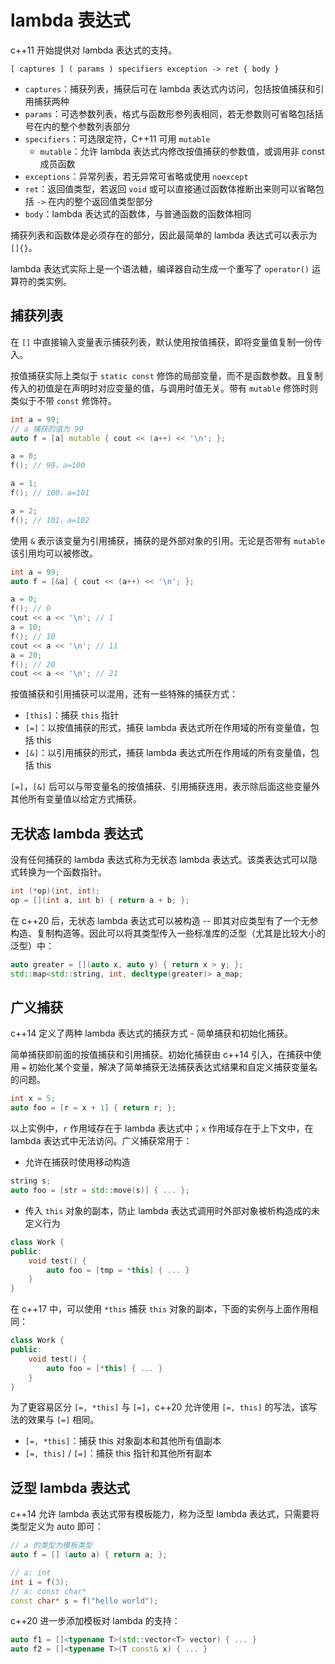 # lambda 表达式

c++11 开始提供对 lambda 表达式的支持。

```
[ captures ] ( params ) specifiers exception -> ret { body }
```

- `captures`：捕获列表，捕获后可在 lambda 表达式内访问，包括按值捕获和引用捕获两种
- `params`：可选参数列表，格式与函数形参列表相同，若无参数则可省略包括括号在内的整个参数列表部分
- `specifiers`：可选限定符，C++11 可用 `mutable`
	- `mutable`：允许 lambda 表达式内修改按值捕获的参数值，或调用非 const 成员函数
- `exceptions`：异常列表，若无异常可省略或使用 `noexcept`
- `ret`：返回值类型，若返回 `void` 或可以直接通过函数体推断出来则可以省略包括 `->` 在内的整个返回值类型部分
- `body`：lambda 表达式的函数体，与普通函数的函数体相同

捕获列表和函数体是必须存在的部分，因此最简单的 lambda 表达式可以表示为 `[]{}`。

lambda 表达式实际上是一个语法糖，编译器自动生成一个重写了 `operator()` 运算符的类实例。 
## 捕获列表

在 `[]` 中直接输入变量表示捕获列表，默认使用按值捕获，即将变量值复制一份传入。

按值捕获实际上类似于 `static const` 修饰的局部变量，而不是函数参数。且复制传入的初值是在声明时对应变量的值，与调用时值无关。带有 `mutable` 修饰时则类似于不带 `const` 修饰符。

```c++
int a = 99;
// a 捕获的值为 99
auto f = [a] mutable { cout << (a++) << '\n'; };

a = 0;
f(); // 99，a=100

a = 1;
f(); // 100，a=101

a = 2;
f(); // 101，a=102
```

使用 `&` 表示该变量为引用捕获，捕获的是外部对象的引用。无论是否带有 `mutable` 该引用均可以被修改。

```c++
int a = 99;
auto f = [&a] { cout << (a++) << '\n'; };

a = 0;
f(); // 0
cout << a << '\n'; // 1
a = 10;
f(); // 10
cout << a << '\n'; // 11
a = 20;
f(); // 20
cout << a << '\n'; // 21
```

按值捕获和引用捕获可以混用，还有一些特殊的捕获方式：
- `[this]`：捕获 `this` 指针
- `[=]`：以按值捕获的形式，捕获 lambda 表达式所在作用域的所有变量值，包括 this
- `[&]`：以引用捕获的形式，捕获 lambda 表达式所在作用域的所有变量值，包括 this

`[=]`，`[&]` 后可以与带变量名的按值捕获、引用捕获连用，表示除后面这些变量外其他所有变量值以给定方式捕获。
## 无状态 lambda 表达式

没有任何捕获的 lambda 表达式称为无状态 lambda 表达式。该类表达式可以隐式转换为一个函数指针。

```c++
int (*op)(int, int);
op = [](int a, int b) { return a + b; };
```

在 c++20 后，无状态 lambda 表达式可以被构造 -- 即其对应类型有了一个无参构造、复制构造等。因此可以将其类型传入一些标准库的泛型（尤其是比较大小的泛型）中：

```c++
auto greater = [](auto x, auto y) { return x > y; };
std::map<std::string, int, decltype(greater)> a_map;
```
## 广义捕获

c++14 定义了两种 lambda 表达式的捕获方式 - 简单捕获和初始化捕获。

简单捕获即前面的按值捕获和引用捕获。初始化捕获由 c++14 引入，在捕获中使用 `=` 初始化某个变量，解决了简单捕获无法捕获表达式结果和自定义捕获变量名的问题。

```c++
int x = 5;
auto foo = [r = x + 1] { return r; };
```

以上实例中，`r` 作用域存在于 lambda 表达式中；`x` 作用域存在于上下文中，在 lambda 表达式中无法访问。广义捕获常用于：
- 允许在捕获时使用移动构造

```c++
string s;
auto foo = [str = std::move(s)] { ... };
```

- 传入 `this` 对象的副本，防止 lambda 表达式调用时外部对象被析构造成的未定义行为

```c++
class Work {
public:
    void test() {
        auto foo = [tmp = *this] { ... }
    }
}
```

在 c++17 中，可以使用 `*this` 捕获 `this` 对象的副本，下面的实例与上面作用相同：

```c++
class Work {
public:
    void test() {
        auto foo = [*this] { ... }
    }
}
```

为了更容易区分 `[=, *this]` 与 `[=]`，c++20 允许使用 `[=, this]` 的写法，该写法的效果与 `[=]` 相同。
- `[=, *this]`：捕获 this 对象副本和其他所有值副本
- `[=, this]` / `[=]`：捕获 this 指针和其他所有副本
## 泛型 lambda 表达式

c++14 允许 lambda 表达式带有模板能力，称为泛型 lambda 表达式，只需要将类型定义为 auto 即可：

```c++
// a 的类型为模板类型
auto f = [] (auto a) { return a; };

// a: int
int i = f(3);
// a: const char*
const char* s = f("hello world");
```

c++20 进一步添加模板对 lambda 的支持：

```c++
auto f1 = []<typename T>(std::vector<T> vector) { ... }
auto f2 = []<typename T>(T const& x) { ... }
```